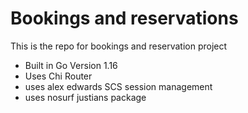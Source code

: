 # Bookings and reservations

This is the repo for bookings and reservation project

- Built in Go Version 1.16
- Uses Chi Router
- uses alex edwards SCS session management
- uses nosurf justians package